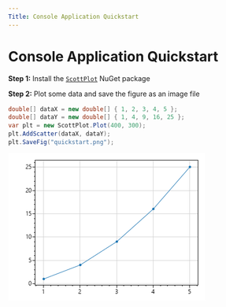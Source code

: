 ```yaml
---
Title: Console Application Quickstart
---
```


# Console Application Quickstart

**Step 1:** Install the [`ScottPlot`](https://www.nuget.org/packages/ScottPlot) NuGet package

**Step 2:** Plot some data and save the figure as an image file

```cs
double[] dataX = new double[] { 1, 2, 3, 4, 5 };
double[] dataY = new double[] { 1, 4, 9, 16, 25 };
var plt = new ScottPlot.Plot(400, 300);
plt.AddScatter(dataX, dataY);
plt.SaveFig("quickstart.png");
```

![](scottplot-quickstart-console.png)
